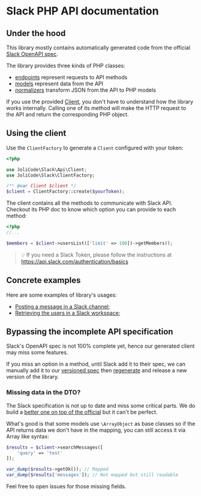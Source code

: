 # Slack PHP API documentation

## Under the hood

This library mostly contains automatically generated code from the official
[Slack OpenAPI spec](https://github.com/slackapi/slack-api-specs).

The library provides three kinds of PHP classes:
- [endpoints](../generated/Endpoint) represent requests to API methods
- [models](../generated/Model) represent data from the API
- [normalizers](../generated/Normalizer) transform JSON from the API to PHP models

If you use the provided [Client](../generated/Client.php), you don't have to
understand how the library works internally. Calling one of its method will
make the HTTP request to the API and return the corresponding PHP object.

## Using the client

Use the `ClientFactory` to generate a `Client` configured with your token:

```php
<?php

use JoliCode\Slack\Api\Client;
use JoliCode\Slack\ClientFactory;

/** @var Client $client */
$client = ClientFactory::create($yourToken);
```

The client contains all the methods to communicate with Slack API. Checkout its
PHP doc to know which option you can provide to each method:

```php
<?php
//...

$members = $client->usersList(['limit' => 100])->getMembers();
```

> 💡 If you need a Slack Token, please follow the instructions at https://api.slack.com/authentication/basics

## Concrete examples

Here are some examples of library's usages:

- [Posting a message in a Slack channel](examples/posting-message.php);
- [Retrieving the users in a Slack workspace](examples/retrieve-users.php);

## Bypassing the incomplete API specification

Slack's OpenAPI spec is not 100% complete yet, hence our generated client may
miss some features.

If you miss an option in a method, until Slack add it to their spec, we can
manually add it to our [versioned spec](../resources/slack-openapi.json) then
[regenerate](updating-sdk.md) and release a new version of the library.

### Missing data in the DTO?

The Slack specification is not up to date and miss some critical parts. We do
build a [better one on top of the official](doc/updating-sdk.md) but it can't
be perfect.

What's good is that some models use `\ArrayObject` as base classes so if the
API returns data we don't have in the mapping, you can still access it via
Array like syntax:

```php
$results = $client->searchMessages([
    'query' => 'test'
]);

var_dump($results->getOk()); // Mapped
var_dump($results['messages']); // Not mapped but still readable
```

Feel free to open issues for those missing fields.
